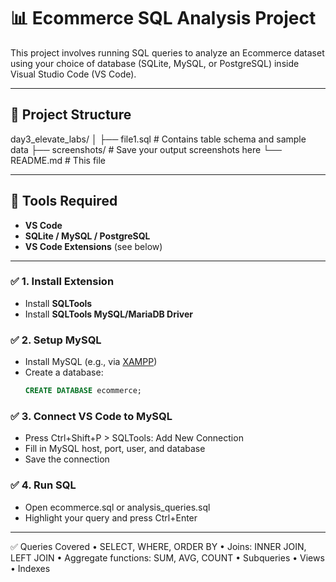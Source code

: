 # 📊 Ecommerce SQL Analysis Project

This project involves running SQL queries to analyze an Ecommerce dataset using your choice of database (SQLite, MySQL, or PostgreSQL) inside Visual Studio Code (VS Code).

---

## 📁 Project Structure
day3_elevate_labs/
│
├── file1.sql         # Contains table schema and sample data
├── screenshots/          # Save your output screenshots here
└── README.md             # This file

---

## 🧰 Tools Required

- **VS Code**
- **SQLite / MySQL / PostgreSQL**
- **VS Code Extensions** (see below)

---

### ✅ 1. Install Extension
- Install **SQLTools**
- Install **SQLTools MySQL/MariaDB Driver**

### ✅ 2. Setup MySQL
- Install MySQL (e.g., via [XAMPP](https://www.apachefriends.org/index.html))
- Create a database:
  ```sql
  CREATE DATABASE ecommerce;

### ✅ 3. Connect VS Code to MySQL
- Press Ctrl+Shift+P > SQLTools: Add New Connection
-	Fill in MySQL host, port, user, and database
-	Save the connection

### ✅ 4. Run SQL
-	Open ecommerce.sql or analysis_queries.sql
-	Highlight your query and press Ctrl+Enter

---

✅ Queries Covered
	•	SELECT, WHERE, ORDER BY
	•	Joins: INNER JOIN, LEFT JOIN
	•	Aggregate functions: SUM, AVG, COUNT
	•	Subqueries
	•	Views
	•	Indexes